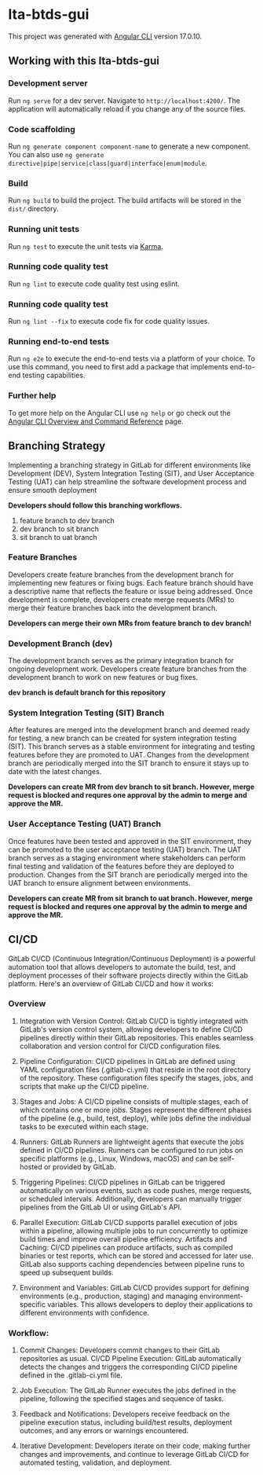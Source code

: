 # lta-btds-gui

This project was generated with [Angular CLI](https://github.com/angular/angular-cli) version 17.0.10.

## Working with this lta-btds-gui

### Development server

Run `ng serve` for a dev server. Navigate to `http://localhost:4200/`. The application will automatically reload if you change any of the source files.

### Code scaffolding

Run `ng generate component component-name` to generate a new component. You can also use `ng generate directive|pipe|service|class|guard|interface|enum|module`.

### Build

Run `ng build` to build the project. The build artifacts will be stored in the `dist/` directory.

### Running unit tests

Run `ng test` to execute the unit tests via [Karma](https://karma-runner.github.io).

### Running code quality test

Run `ng lint` to execute code quality test using eslint.

### Running code quality test

Run `ng lint --fix` to execute code fix for code quality issues.

### Running end-to-end tests

Run `ng e2e` to execute the end-to-end tests via a platform of your choice. To use this command, you need to first add a package that implements end-to-end testing capabilities.

### Further help

To get more help on the Angular CLI use `ng help` or go check out the [Angular CLI Overview and Command Reference](https://angular.io/cli) page.

## Branching Strategy

Implementing a branching strategy in GitLab for different environments like Development (DEV), System Integration Testing (SIT), and User Acceptance Testing (UAT) can help streamline the software development process and ensure smooth deployment

**Developers should follow this branching workflows.**

1. feature branch to dev branch
2. dev branch to sit branch
3. sit branch to uat branch

### Feature Branches

Developers create feature branches from the development branch for implementing new features or fixing bugs.
Each feature branch should have a descriptive name that reflects the feature or issue being addressed.
Once development is complete, developers create merge requests (MRs) to merge their feature branches back into the development branch.

**Developers can merge their own MRs from feature branch to dev branch!**

### Development Branch (dev)

The development branch serves as the primary integration branch for ongoing development work.
Developers create feature branches from the development branch to work on new features or bug fixes.

**dev branch is default branch for this repository**

### System Integration Testing (SIT) Branch

After features are merged into the development branch and deemed ready for testing, a new branch can be created for system integration testing (SIT).
This branch serves as a stable environment for integrating and testing features before they are promoted to UAT.
Changes from the development branch are periodically merged into the SIT branch to ensure it stays up to date with the latest changes.

**Developers can create MR from dev branch to sit branch. However, merge request is blocked and requres one approval by the admin to merge and approve the MR.**

### User Acceptance Testing (UAT) Branch

Once features have been tested and approved in the SIT environment, they can be promoted to the user acceptance testing (UAT) branch.
The UAT branch serves as a staging environment where stakeholders can perform final testing and validation of the features before they are deployed to production.
Changes from the SIT branch are periodically merged into the UAT branch to ensure alignment between environments.

**Developers can create MR from sit branch to uat branch. However, merge request is blocked and requres one approval by the admin to merge and approve the MR.**

## CI/CD

GitLab CI/CD (Continuous Integration/Continuous Deployment) is a powerful automation tool that allows developers to automate the build, test, and deployment processes of their software projects directly within the GitLab platform. Here's an overview of GitLab CI/CD and how it works:

### Overview

1. Integration with Version Control: GitLab CI/CD is tightly integrated with GitLab's version control system, allowing developers to define CI/CD pipelines directly within their GitLab repositories. This enables seamless collaboration and version control for CI/CD configuration files.

2. Pipeline Configuration: CI/CD pipelines in GitLab are defined using YAML configuration files (.gitlab-ci.yml) that reside in the root directory of the repository. These configuration files specify the stages, jobs, and scripts that make up the CI/CD pipeline.

3. Stages and Jobs: A CI/CD pipeline consists of multiple stages, each of which contains one or more jobs. Stages represent the different phases of the pipeline (e.g., build, test, deploy), while jobs define the individual tasks to be executed within each stage.

4. Runners: GitLab Runners are lightweight agents that execute the jobs defined in CI/CD pipelines. Runners can be configured to run jobs on specific platforms (e.g., Linux, Windows, macOS) and can be self-hosted or provided by GitLab.

5. Triggering Pipelines: CI/CD pipelines in GitLab can be triggered automatically on various events, such as code pushes, merge requests, or scheduled intervals. Additionally, developers can manually trigger pipelines from the GitLab UI or using GitLab's API.

6. Parallel Execution: GitLab CI/CD supports parallel execution of jobs within a pipeline, allowing multiple jobs to run concurrently to optimize build times and improve overall pipeline efficiency.
   Artifacts and Caching: CI/CD pipelines can produce artifacts, such as compiled binaries or test reports, which can be stored and accessed for later use. GitLab also supports caching dependencies between pipeline runs to speed up subsequent builds.

7. Environment and Variables: GitLab CI/CD provides support for defining environments (e.g., production, staging) and managing environment-specific variables. This allows developers to deploy their applications to different environments with confidence.

### Workflow:

1. Commit Changes: Developers commit changes to their GitLab repositories as usual.
   CI/CD Pipeline Execution: GitLab automatically detects the changes and triggers the corresponding CI/CD pipeline defined in the .gitlab-ci.yml file.

2. Job Execution: The GitLab Runner executes the jobs defined in the pipeline, following the specified stages and sequence of tasks.

3. Feedback and Notifications: Developers receive feedback on the pipeline execution status, including build/test results, deployment outcomes, and any errors or warnings encountered.

4. Iterative Development: Developers iterate on their code, making further changes and improvements, and continue to leverage GitLab CI/CD for automated testing, validation, and deployment.
